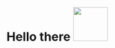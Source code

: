 <h1>Hello there <img  src="https://media.tenor.com/PEp7__gqEYoAAAAj/mythikore-anime-girl.gif" width="80"/></h1>
